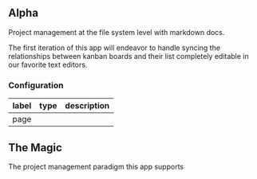 
## Alpha 

Project management at the file system level with markdown docs. 

The first iteration of this app will endeavor to handle syncing the relationships between kanban boards and their list completely editable in our favorite text editors. 


### Configuration 

| label | type | description |
| ----- | ---- | ----------- |
| page  |      |             |


## The Magic

The project management paradigm this app supports